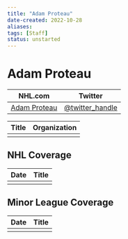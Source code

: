```yaml
---
title: "Adam Proteau"
date-created: 2022-10-28
aliases: 
tags: [Staff]
status: unstarted
---
```


# Adam Proteau

| NHL.com | Twitter |
| ------- | ------- |
| [Adam Proteau]() | [@twitter_handle](https://twitter.com/)

| Title | Organization |
| ----- | ------------ |
|       |              |



## NHL  Coverage
| Date | Title |
| ---- | ----- |
|      |       |



## Minor League Coverage
| Date | Title |
| ---- | ----- |
|      |       |


